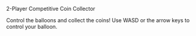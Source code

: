 2-Player Competitive Coin Collector

Control the balloons and collect the coins! Use WASD or the arrow keys to control your balloon. 

